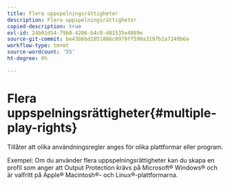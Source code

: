```yaml
---
title: Flera uppspelningsrättigheter
description: Flera uppspelningsrättigheter
copied-description: true
exl-id: 24b01d54-79b0-4206-b4c0-d81535e4089e
source-git-commit: be43bbbd1051886c8979ff590a3197b2a7249b6a
workflow-type: tm+mt
source-wordcount: '55'
ht-degree: 0%

---
```


# Flera uppspelningsrättigheter{#multiple-play-rights}

Tillåter att olika användningsregler anges för olika plattformar eller program.

Exempel: Om du använder flera uppspelningsrättigheter kan du skapa en profil som anger att Output Protection krävs på Microsoft® Windows® och är valfritt på Apple® Macintosh®- och Linux®-plattformarna.
